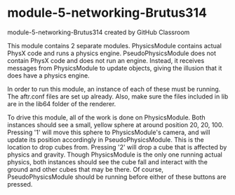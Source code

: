 # module-5-networking-Brutus314
module-5-networking-Brutus314 created by GitHub Classroom

This module contains 2 separate modules. PhysicsModule contains actual PhysX code and runs a physics engine.
PseudoPhysicsModule does not contain PhysX code and does not run an engine. Instead, it receives messages from
PhysicsModule to update objects, giving the illusion that it does have a physics engine. 

In order to run this module, an instance of each of these must be running. The aftr.conf files are set up already.
Also, make sure the files included in lib are in the lib64 folder of the renderer.

To drive this module, all of the work is done on PhysicsModule. Both instances should see a small, yellow sphere
at around position 20, 20, 100. Pressing '1' will move this sphere to PhysicsModule's camera, and will update its
position accordingly in PseudoPhysicsModule. This is the location to drop cubes from. Pressing '2' will drop a
cube that is affected by physics and gravity. Though PhysicsModule is the only one running actual physics, both
instances should see the cube fall and interact with the ground and other cubes that may be there. Of course, 
PseudoPhysicsModule should be running before either of these buttons are pressed.